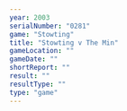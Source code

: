 ```yaml
---
year: 2003
serialNumber: "0281" 
game: "Stowting"
title: "Stowting v The Min"
gameLocation: ""
gameDate: ""
shortReport: ""
result: ""
resultType: ""
type: "game"
---
```

